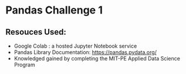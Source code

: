 # Pandas Challenge 1

## Resouces Used:
- Google Colab : a hosted Jupyter Notebook service
- Pandas Library Documentation: https://pandas.pydata.org/
- Knowledged gained by completing the MIT-PE Applied Data Science Program
